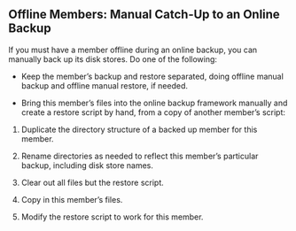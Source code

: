 ## Offline Members: Manual Catch-Up to an Online Backup

If you must have a member offline during an online backup, you can manually back up its disk stores. Do one of the following:

-   Keep the member’s backup and restore separated, doing offline manual backup and offline manual restore, if needed.

-   Bring this member’s files into the online backup framework manually and create a restore script by hand, from a copy of another member’s script:

 1. Duplicate the directory structure of a backed up member for this member.

 2. Rename directories as needed to reflect this member’s particular backup, including disk store names.

 3. Clear out all files but the restore script.

 4. Copy in this member’s files.

 5. Modify the restore script to work for this member.
